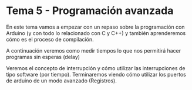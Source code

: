 # Tema 5 - Programación avanzada

En este tema vamos a empezar con un repaso sobre la programación con Arduino (y con todo lo relacionado con C y C++) y también aprenderemos cómo es el proceso de compilación.

A continuación veremos como medir tiempos lo que nos permitirá hacer programas sin esperas (delay)

Veremos el concepto de interrupción y cómo utilizar las interrupciones de tipo software (por tiempo). Terminaremos viendo cómo utilizar los puertos de arduino de un modo avanzado (Registros).
